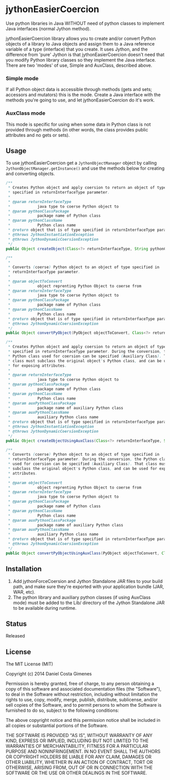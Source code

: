jythonEasierCoercion
=====================

Use python libraries in Java WITHOUT need of python classes to implement Java interfaces (normal Jython method).

jythonEasierCoercion library allows you to create and/or convert Python objects of a library to Java objects and assign them to a Java reference variable of a type (interface) that you create. It uses Jython, and the difference from 'pure' Jython is that jythonEasierCoercion doesn't need that you modify Python library classes so they implement the Java interface. There are two 'modes' of use, Simple and AuxClass, described above.

### Simple mode

If all Python object data is accessible through methods (gets and sets; accessors and mutators) this is the mode. Create a Java interface with the methods you're going to use, and let jythonEasierCoercion do it's work.

### AuxClass mode

This mode is specific for using when some data in Python class is not provided through methods (in other words, the class provides public attributes and no gets or sets). 

## Usage

To use jythonEasierCoercion get a `JythonObjectManager` object by calling `JythonObjectManager.getInstance()` and use the methods below for creating and converting objects.

```java
/**
 * Creates Python object and apply coersion to return an object of type
 * specified in returnInterfaceType parameter.
 * 
 * @param returnInterfaceType
 *            java type to coerse Python object to
 * @param pythonClassPackage
 *            package name of Python class
 * @param pythonClassName
 *            Python class name
 * @return object that is of type specified in returnInterfaceType parameter
 * @throws JythonInstantiationException
 * @throws JythonDynamicCoersionException
 */
public Object createObject(Class<?> returnInterfaceType, String pythonClassPackage, String pythonClassName) throws JythonInstantiationException, JythonDynamicCoersionException
```

```java
/**
 * 
 * Converts (coerse) Python object to an object of type specified in
 * returnInterfaceType parameter.
 * 
 * @param objectToConvert
 *            object reprenting Python Object to coerse from
 * @param returnInterfaceType
 *            java type to coerse Python object to
 * @param pythonClassPackage
 *            package name of Python class
 * @param pythonClassName
 *            Python class name
 * @return object that is of type specified in returnInterfaceType parameter
 * @throws JythonDynamicCoersionException
 */
public Object convertPyObject(PyObject objectToConvert, Class<?> returnInterfaceType, String pythonClassPackage, String pythonClassName) throws JythonDynamicCoersionException
```

```java
/**
 * Creates Python object and apply coersion to return an object of type
 * specified in returnInterfaceType parameter. During the conversion, the
 * Python class used for coersion can be specified (Auxiliary Class). That
 * class must subclass the original object's Python class, and can be used
 * for exposing attributes.
 * 
 * @param returnInterfaceType
 *            java type to coerse Python object to
 * @param pythonClassPackage
 *            package name of Python class
 * @param pythonClassName
 *            Python class name
 * @param auxPythonClassPackage
 *            package name of auxiliary Python class
 * @param auxPythonClassName
 *            auxiliary Python class name
 * @return object that is of type specified in returnInterfaceType parameter
 * @throws JythonInstantiationException
 * @throws JythonDynamicCoersionException
 */
public Object createObjectUsingAuxClass(Class<?> returnInterfaceType, String pythonClassPackage, String pythonClassName, String auxPythonClassPackage, String auxPythonClassName) throws JythonInstantiationException, JythonDynamicCoersionException
```

```java
/**
 * Converts (coerse) Python object to an object of type specified in
 * returnInterfaceType parameter. During the conversion, the Python class
 * used for coersion can be specified (Auxiliary Class). That class must
 * subclass the original object's Python class, and can be used for exposing
 * attributes.
 * 
 * @param objectToConvert
 *            object reprenting Python Object to coerse from
 * @param returnInterfaceType
 *            java type to coerse Python object to
 * @param pythonClassPackage
 *            package name of Python class
 * @param pythonClassName
 *            Python class name
 * @param auxPythonClassPackage
 *            package name of auxiliary Python class
 * @param auxPythonClassName
 *            auxiliary Python class name
 * @return object that is of type specified in returnInterfaceType parameter
 * @throws JythonDynamicCoersionException
 */
public Object convertPyObjectUsingAuxClass(PyObject objectToConvert, Class<?> returnInterfaceType, String pythonClassPackage, String pythonClassName, String auxPythonClassPackage, String auxPythonClassName) throws JythonDynamicCoersionException
```

## Installation

1. Add jythonForceCoersion and Jython Standalone JAR files to your build path, and make sure they're exported with your application bundle (JAR, WAR, etc). 
2. The python library and auxiliary python classes (if using AuxClass mode) must be added to the Lib/ directory of the Jython Standalone JAR to be available during runtime.

## Status

Released

## License

The MIT License (MIT)

Copyright (c) 2014 Daniel Costa Gimenes

Permission is hereby granted, free of charge, to any person obtaining a copy of
this software and associated documentation files (the "Software"), to deal in
the Software without restriction, including without limitation the rights to
use, copy, modify, merge, publish, distribute, sublicense, and/or sell copies of
the Software, and to permit persons to whom the Software is furnished to do so,
subject to the following conditions:

The above copyright notice and this permission notice shall be included in all
copies or substantial portions of the Software.

THE SOFTWARE IS PROVIDED "AS IS", WITHOUT WARRANTY OF ANY KIND, EXPRESS OR
IMPLIED, INCLUDING BUT NOT LIMITED TO THE WARRANTIES OF MERCHANTABILITY, FITNESS
FOR A PARTICULAR PURPOSE AND NONINFRINGEMENT. IN NO EVENT SHALL THE AUTHORS OR
COPYRIGHT HOLDERS BE LIABLE FOR ANY CLAIM, DAMAGES OR OTHER LIABILITY, WHETHER
IN AN ACTION OF CONTRACT, TORT OR OTHERWISE, ARISING FROM, OUT OF OR IN
CONNECTION WITH THE SOFTWARE OR THE USE OR OTHER DEALINGS IN THE SOFTWARE.


